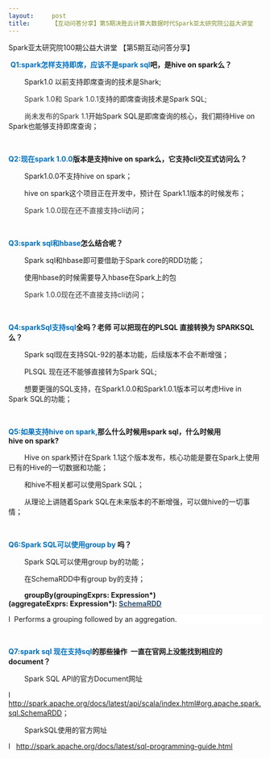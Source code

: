 ```yaml
---
layout:     post
title:      【互动问答分享】第5期决胜云计算大数据时代Spark亚太研究院公益大讲堂
---
```

<div id="article_content" class="article_content clearfix csdn-tracking-statistics" data-pid="blog" data-mod="popu_307" data-dsm="post">
								            <link rel="stylesheet" href="https://csdnimg.cn/release/phoenix/template/css/ck_htmledit_views-f76675cdea.css">
						<div class="htmledit_views" id="content_views">
                
<p>Spark亚太研究院100期公益大讲堂 【第5期互动问答分享】</p>
<p> <strong><span style="color:#0070C0;">Q1:spark</span><span style="color:#0070C0;">怎样支持即席，应该不是spark sql</span>吧，是hive on spark么？</strong></p>
<p>        Spark1.0 以前支持即席查询的技术是Shark;</p>
<p>        <span style="color:#333333;background:#FFFFFF;">Spark 1.0</span><span style="color:#333333;background:#FFFFFF;">和 Spark 1.0.1</span>支持的即席查询技术是Spark SQL;</p>
<p>        <span style="color:#333333;">尚未发布的Spark 1.1</span>开始Spark SQL是即席查询的核心，我们期待Hive on Spark也能够支持即席查询；</p>
<p><span style="color:#333333;"> </span></p>
<p><strong><span style="color:#0070C0;">Q2:</span><span style="color:#0070C0;">现在spark 1.0.0</span>版本是支持hive on spark么，它支持cli交互式访问么？</strong></p>
<p>        Spark1.0.0不支持hive on spark；</p>
<p>        hive on spark这个项目正在开发中，预计在 Spark1.1版本的时候发布；</p>
<p>        <span style="color:#333333;">Spark 1.0.0</span><span style="color:#333333;">现在还不直接支持cli</span>访问；</p>
<p><span style="color:#333333;"> </span></p>
<p><strong><span style="color:#0070C0;">Q3:spark sql</span><span style="color:#0070C0;">和hbase</span>怎么结合呢？</strong></p>
<p>        Spark sql和hbase即可要借助于Spark core的RDD功能； </p>
<p>        使用hbase的时候需要导入hbase在Spark上的包</p>
<p>        <span style="color:#333333;">Spark 1.0.0</span><span style="color:#333333;">现在还不直接支持cli</span>访问；</p>
<p> </p>
<p><strong><span style="color:#0070C0;">Q4:sparkSql</span><span style="color:#0070C0;">支持sql</span>全吗？老师 可以把现在的PLSQL 直接转换为 SPARKSQL么？ </strong></p>
<p>        Spark sql现在支持SQL-92的基本功能，后续版本不会不断增强；</p>
<p>        PLSQL 现在还不能够直接转为Spark SQL;</p>
<p>        想要更强的SQL支持，在Spark1.0.0和Spark1.0.1版本可以考虑Hive in Spark SQL的功能；</p>
<p> </p>
<p><strong><span style="color:#0070C0;">Q5:</span><span style="color:#0070C0;">如果支持hive on spark,</span>那么什么时候用spark sql，什么时候用hive on spark?</strong></p>
<p>        Hive on spark预计在Spark 1.1这个版本发布，核心功能是要在Spark上使用已有的Hive的一切数据和功能；</p>
<p>        和hive不相关都可以使用Spark SQL；</p>
<p>        从理论上讲随着Spark SQL在未来版本的不断增强，可以做hive的一切事情；</p>
<p><br></p>
<p><span style="color:rgb(0,112,192);"><strong>Q6:Spark SQL</strong></span><span style="color:rgb(0,112,192);"><strong>可以使用group by </strong></span><span style="font-weight:bold;">吗？</span></p>
<p>        Spark SQL可以使用group by的功能；</p>
<p>        在SchemaRDD中有group by的支持；</p>
<p>        <strong><span>groupBy</span>(groupingExprs: Expression*)(aggregateExprs: Expression*): <a href="http://spark.apache.org/docs/latest/api/scala/org/apache/spark/sql/SchemaRDD.html" rel="nofollow"><span style="color:#315479;">SchemaRDD</span></a></strong></p>
<p style="background:#FFFFFF;">l  Performs a grouping followed by an aggregation.</p>
<p> </p>
<p><strong><span style="color:#0070C0;">Q7:spark sql </span><span style="color:#0070C0;">现在支持sql</span>的那些操作  一直在官网上没能找到相应的document？</strong></p>
<p>        Spark SQL API的官方Document网址 </p>
<p>l   <a href="http://spark.apache.org/docs/latest/api/scala/index.html#org.apache.spark.sql.SchemaRDD" rel="nofollow">
http://spark.apache.org/docs/latest/api/scala/index.html#org.apache.spark.sql.SchemaRDD</a>；</p>
<p>        SparkSQL使用的官方网址</p>
<p>l   <a href="http://spark.apache.org/docs/latest/sql-programming-guide.html" rel="nofollow">
http://spark.apache.org/docs/latest/sql-programming-guide.html</a></p>
            </div>
                </div>